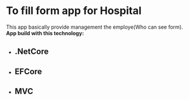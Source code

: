 # To fill form app for Hospital
This app basically provide management the employe(Who can see form).</br>
<b>App build with this technology:</b>
* <h2><b>.NetCore</b></h2>
* <h2><b>EFCore</b></h2>
* <h2><b>MVC</b></h2>
